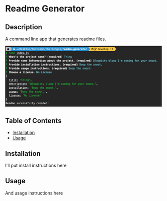 
# Readme Generator

## Description

A command line app that generates readme files.

![](./assets/screenshot.png)

## Table of Contents

- [Installation](#installation)
- [Usage](#usage)


## Installation

I'll put install instructions here

## Usage

And usage instructions here


